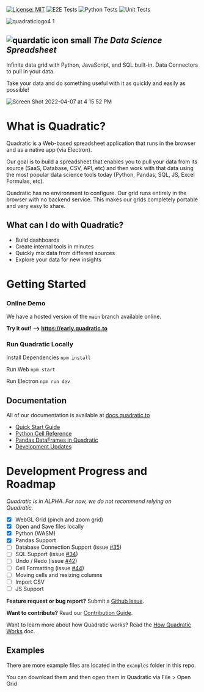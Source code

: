 [![License: MIT](https://img.shields.io/badge/License-MIT-yellow.svg)](https://opensource.org/licenses/MIT) ![E2E Tests](https://github.com/quadratichq/quadratic/actions/workflows/test-e2e.yml/badge.svg) ![Python Tests](https://github.com/quadratichq/quadratic/actions/workflows/test-python.yml/badge.svg) ![Unit Tests](https://github.com/quadratichq/quadratic/actions/workflows/test-unit.yml/badge.svg) 


![quadraticlogo4 1](https://user-images.githubusercontent.com/3479421/162037216-2fea1620-2310-4cfa-96fb-31299195e3a9.png)

![quardatic icon small](https://user-images.githubusercontent.com/3479421/162039117-02f85f2c-e382-4ed8-ac39-64efab17a144.svg)  **_The Data Science Spreadsheet_**
----

Infinite data grid with Python, JavaScript, and SQL built-in. Data Connectors to pull in your data.

Take your data and do something useful with it as quickly and easily as possible!

![Screen Shot 2022-04-07 at 4 15 52 PM](https://user-images.githubusercontent.com/3479421/162328478-198f27d1-4ab8-4334-8420-b082e68edefc.png)

# What is Quadratic?

Quadratic is a Web-based spreadsheet application that runs in the browser and as a native app (via Electron). 

Our goal is to build a spreadsheet that enables you to pull your data from its source (SaaS, Database, CSV, API, etc) and then work with that data using the most popular data science tools today (Python, Pandas, SQL, JS, Excel Formulas, etc).

Quadratic has no environment to configure. Our grid runs entirely in the browser with no backend service. This makes our grids completely portable and very easy to share.

## What can I do with Quadratic?
- Build dashboards
- Create internal tools in minutes
- Quickly mix data from different sources
- Explore your data for new insights

# Getting Started

### Online Demo

We have a hosted version of the `main` branch available online. 

**Try it out! --> https://early.quadratic.to**

### Run Quadratic Locally

Install Dependencies `npm install`

Run Web `npm start`

Run Electron `npm run dev`

## Documentation

All of our documentation is available at [docs.quadratic.to](https://docs.quadratic.to)
- [Quick Start Guide](https://docs.quadratic.to/quick-start)
- [Python Cell Reference](https://docs.quadratic.to/reference/python-cell-reference)
- [Pandas DataFrames in Quadratic](https://docs.quadratic.to/reference/python-cell-reference/pandas-dataframe)
- [Development Updates](https://docs.quadratic.to/development-updates)

# Development Progress and Roadmap

_Quadratic is in ALPHA. For now, we do not recommend relying on Quadratic._

- [x] WebGL Grid (pinch and zoom grid)
- [x] Open and Save files locally
- [x] Python (WASM)
- [x] Pandas Support
- [ ] Database Connection Support (issue [#35](https://github.com/quadratichq/quadratic/issues/35))
- [ ] SQL Support (issue [#34](https://github.com/quadratichq/quadratic/issues/34))
- [ ] Undo / Redo (issue [#42](https://github.com/quadratichq/quadratic/issues/42))
- [ ] Cell Formatting (issue [#44](https://github.com/quadratichq/quadratic/issues/44))
- [ ] Moving cells and resizing columns
- [ ] Import CSV
- [ ] JS Support

**Feature request or bug report?** Submit a [Github Issue](https://github.com/quadratichq/quadratic/issues/new/choose/).

**Want to contribute?** Read our [Contribution Guide](./CONTRIBUTING.md).

Want to learn more about how Quadratic works? Read the [How Quadratic Works](./docs/how_quadratic_works.md) doc.

## Examples

There are more example files are located in the `examples` folder in this repo.

You can download them and then open them in Quadratic via File > Open Grid
